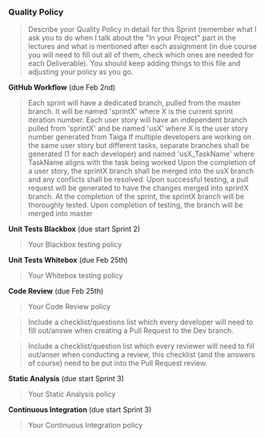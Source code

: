 ### Quality Policy
> Describe your Quality Policy in detail for this Sprint (remember what I ask you to do when I talk about the "In your Project" part in the lectures and what is mentioned after each assignment (in due course you will need to fill out all of them, check which ones are needed for each Deliverable). You should keep adding things to this file and adjusting your policy as you go.

**GitHub Workflow** (due Feb 2nd)
  > Each sprint will have a dedicated branch, pulled from the master branch.  It will be named 'sprintX' where X is the current sprint iteration number.
  > Each user story will have an independent branch pulled from 'sprintX' and be named 'usX' where X is the user story number generated from Taiga
  > If multiple developers are working on the same user story but different tasks, separate branches shall be generated (1 for each developer) and named 'usX_TaskName' where TaskName aligns with the task being worked
  > Upon the completion of a user story, the sprintX branch shall be merged into the usX branch and any conflicts shall be resolved.  Upon successful testing, a pull request will be generated to have the changes merged into sprintX branch.
  > At the completion of the sprint, the sprintX branch will be thoroughly tested.  Upon completion of testing, the branch will be merged into master

**Unit Tests Blackbox** (due start Sprint 2)
  > Your Blackbox testing policy 

 **Unit Tests Whitebox** (due Feb 25th)
  > Your Whitebox testing policy 

**Code Review** (due Feb 25th)
  > Your Code Review policy   

  > Include a checklist/questions list which every developer will need to fill out/answe when creating a Pull Request to the Dev branch. 

  > Include a checklist/question list which every reviewer will need to fill out/anser when conducting a review, this checklist (and the answers of course) need to be put into the Pull Request review.

**Static Analysis**  (due start Sprint 3)
  > Your Static Analysis policy   

**Continuous Integration**  (due start Sprint 3)
  > Your Continuous Integration policy

